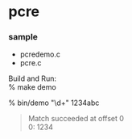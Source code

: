 pcre
===============

### sample
- pcredemo.c
- pcre.c

Build and Run:  
% make demo  

% bin/demo "\d+" 1234abc  
> Match succeeded at offset 0  
> 0: 1234  
